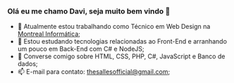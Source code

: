 ### Olá eu me chamo Davi, seja muito bem vindo 👋

<!--
**SallesThe/SallesThe** is a ✨ _special_ ✨ repository because its `README.md` (this file) appears on your GitHub profile.

Here are some ideas to get you started:

- 🔭 I’m currently working on ...
- 🌱 I’m currently learning ...
- 👯 I’m looking to collaborate on ...
- 🤔 I’m looking for help with ...
- 💬 Ask me about ...
- 📫 How to reach me: ...
- 😄 Pronouns: ...
- ⚡ Fun fact: ...
-->

- 🔭 Atualmente estou trabalhando como Técnico em Web Design na [Montreal Informática](https://www.montreal.com.br/);
- 🌱 Estou estudando tecnologias relacionadas ao Front-End  e arranhando um pouco em Back-End com C# e NodeJS;
- 💬 Converse comigo sobre HTML, CSS, PHP, C#, JavaScript e Banco de dados; 
- 📫 E-mail para contato: thesallesofficial@gmail.com;

